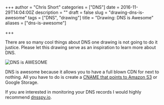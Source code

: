 +++
author = "Chris Short"
categories = ["DNS"]
date = 2016-11-29T14:04:00Z
description = ""
draft = false
slug = "drawing-dns-is-awesome"
tags = ["DNS", "drawing"]
title = "Drawing: DNS is Awesome"
aliases = ["dns-is-awesome"]

+++

There are so many cool things about DNS one drawing is not going to do it justice. Please let this drawing serve as an inspiration to learn more about DNS.

![DNS is AWESOME](https://cdn.chrisshort.net/drawings/DNS-is-AWESOME.png)

DNS is awesome because it allows you to have a full blown CDN for next to nothing. All you have to do is create a [CNAME that points to Amazon S3](/low-cost-content-delivery-network-cdn/) or Google Storage.

If you are interested in monitoring your DNS records I would highly recommend [dnsspy.io](https://dnsspy.io/).

<script async src="//pagead2.googlesyndication.com/pagead/js/adsbygoogle.js"></script>  
<!-- chrisshort.net Responsive -->  
<ins class="adsbygoogle"  
     style="display:block"
     data-ad-client="ca-pub-8972983586873269"
     data-ad-slot="1297095894"
     data-ad-format="auto"></ins>
<script>  
(adsbygoogle = window.adsbygoogle || []).push({});
</script>